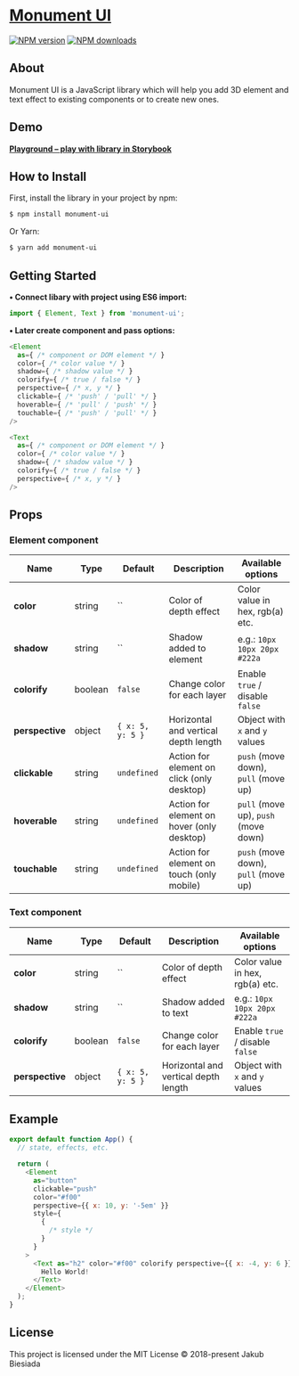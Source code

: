 # [Monument UI](https://github.com/monument-ui/monument-ui)

[![NPM version](http://img.shields.io/npm/v/monument-ui.svg?style=flat-square)](https://www.npmjs.com/package/monument-ui)
[![NPM downloads](http://img.shields.io/npm/dm/monument-ui.svg?style=flat-square)](https://www.npmjs.com/package/monument-ui)

## About

Monument UI is a JavaScript library which will help you add 3D element and text effect to existing components or to create new ones.

## Demo

[**Playground – play with library in Storybook**](https://monument-ui.github.io/monument-ui/)

## How to Install

First, install the library in your project by npm:

```sh
$ npm install monument-ui
```

Or Yarn:

```sh
$ yarn add monument-ui
```

## Getting Started

**• Connect libary with project using ES6 import:**

```js
import { Element, Text } from 'monument-ui';
```

**• Later create component and pass options:**

```js
<Element
  as={ /* component or DOM element */ }
  color={ /* color value */ }
  shadow={ /* shadow value */ }
  colorify={ /* true / false */ }
  perspective={ /* x, y */ }
  clickable={ /* 'push' / 'pull' */ }
  hoverable={ /* 'pull' / 'push' */ }
  touchable={ /* 'push' / 'pull' */ }
/>

<Text
  as={ /* component or DOM element */ }
  color={ /* color value */ }
  shadow={ /* shadow value */ }
  colorify={ /* true / false */ }
  perspective={ /* x, y */ }
/>
```

## Props

### Element component

| Name            | Type    | Default          | Description                                | Available options                    |
| --------------- | ------- | ---------------- | ------------------------------------------ | ------------------------------------ |
| **color**       | string  | ``               | Color of depth effect                      | Color value in hex, rgb(a) etc.      |
| **shadow**      | string  | ``               | Shadow added to element                    | e.g.: `10px 10px 20px #222a`         |
| **colorify**    | boolean | `false`          | Change color for each layer                | Enable `true` / disable `false`      |
| **perspective** | object  | `{ x: 5, y: 5 }` | Horizontal and vertical depth length       | Object with `x` and `y` values       |
| **clickable**   | string  | `undefined`      | Action for element on click (only desktop) | `push` (move down), `pull` (move up) |
| **hoverable**   | string  | `undefined`      | Action for element on hover (only desktop) | `pull` (move up), `push` (move down) |
| **touchable**   | string  | `undefined`      | Action for element on touch (only mobile)  | `push` (move down), `pull` (move up) |

### Text component

| Name            | Type    | Default          | Description                          | Available options               |
| --------------- | ------- | ---------------- | ------------------------------------ | ------------------------------- |
| **color**       | string  | ``               | Color of depth effect                | Color value in hex, rgb(a) etc. |
| **shadow**      | string  | ``               | Shadow added to text                 | e.g.: `10px 10px 20px #222a`    |
| **colorify**    | boolean | `false`          | Change color for each layer          | Enable `true` / disable `false` |
| **perspective** | object  | `{ x: 5, y: 5 }` | Horizontal and vertical depth length | Object with `x` and `y` values  |

## Example

```js
export default function App() {
  // state, effects, etc.

  return (
    <Element
      as="button"
      clickable="push"
      color="#f00"
      perspective={{ x: 10, y: '-5em' }}
      style={
        {
          /* style */
        }
      }
    >
      <Text as="h2" color="#f00" colorify perspective={{ x: -4, y: 6 }}>
        Hello World!
      </Text>
    </Element>
  );
}
```

## License

This project is licensed under the MIT License © 2018-present Jakub Biesiada
